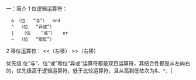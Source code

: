 一：简介
1 位逻辑运算符：

      & （位   “与”）  and
      ^  （位   “异或”）
      |   （位    “或”）   or
      ~  （位   “取反”）
2 移位运算符：
      <<（左移）
      >>（右移）

优先级
位“与”、位“或”和位“异或”运算符都是双目运算符，其结合性都是从左向右的，优先级高于逻辑运算符，低于比较运算符，且从高到低依次为&、^、| 